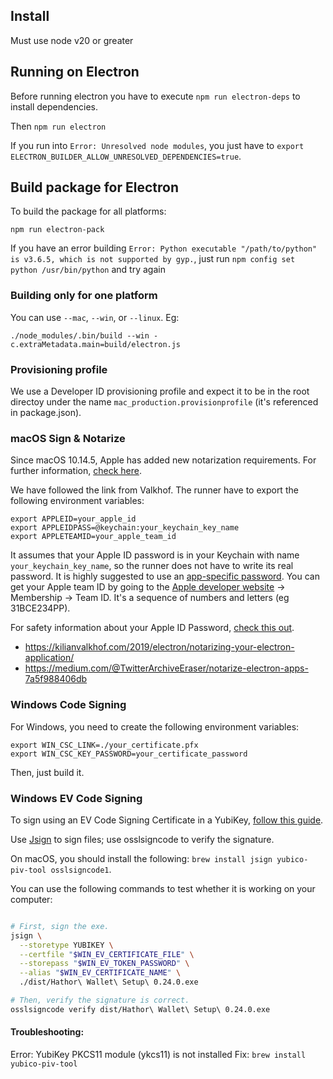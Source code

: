 ## Install

Must use node v20 or greater

## Running on Electron

Before running electron you have to execute `npm run electron-deps` to install dependencies.

Then `npm run electron`

If you run into `Error: Unresolved node modules`, you just have to `export ELECTRON_BUILDER_ALLOW_UNRESOLVED_DEPENDENCIES=true`.

## Build package for Electron

To build the package for all platforms:

`npm run electron-pack`

If you have an error building `Error: Python executable "/path/to/python" is v3.6.5, which is not supported by gyp.`, just run `npm config set python /usr/bin/python` and try again

### Building only for one platform

You can use `--mac`, `--win`, or `--linux`. Eg:

`./node_modules/.bin/build --win -c.extraMetadata.main=build/electron.js`

### Provisioning profile

We use a Developer ID provisioning profile and expect it to be in the root directoy under the name `mac_production.provisionprofile` (it's referenced in package.json).

### macOS Sign & Notarize

Since macOS 10.14.5, Apple has added new notarization requirements. For further information, [check here](https://developer.apple.com/news/?id=04102019a).

We have followed the link from Valkhof. The runner have to export the following environment variables:

    export APPLEID=your_apple_id
    export APPLEIDPASS=@keychain:your_keychain_key_name
    export APPLETEAMID=your_apple_team_id

It assumes that your Apple ID password is in your Keychain with name `your_keychain_key_name`, so the runner does not have to write its real password. It is highly suggested to use an [app-specific password](https://support.apple.com/en-us/HT204397). You can get your Apple team ID by going to the [Apple developer website](https://developer.apple.com/account/) -> Membership -> Team ID. It's a sequence of numbers and letters (eg 31BCE234PP).

For safety information about your Apple ID Password, [check this out](https://github.com/electron-userland/electron-notarize#safety-when-using-appleidpassword).

- https://kilianvalkhof.com/2019/electron/notarizing-your-electron-application/
- https://medium.com/@TwitterArchiveEraser/notarize-electron-apps-7a5f988406db

### Windows Code Signing

For Windows, you need to create the following environment variables:

    export WIN_CSC_LINK=./your_certificate.pfx
    export WIN_CSC_KEY_PASSWORD=your_certificate_password

Then, just build it.

### Windows EV Code Signing

To sign using an EV Code Signing Certificate in a YubiKey, [follow this guide](https://www.electron.build/tutorials/code-signing-windows-apps-on-unix.html).

Use [Jsign](https://ebourg.github.io/jsign/) to sign files; use osslsigncode to verify the signature.

On macOS, you should install the following: `brew install jsign yubico-piv-tool osslsigncode1`.

You can use the following commands to test whether it is working on your computer:

```bash

# First, sign the exe.
jsign \
  --storetype YUBIKEY \
  --certfile "$WIN_EV_CERTIFICATE_FILE" \
  --storepass "$WIN_EV_TOKEN_PASSWORD" \
  --alias "$WIN_EV_CERTIFICATE_NAME" \
  ./dist/Hathor\ Wallet\ Setup\ 0.24.0.exe

# Then, verify the signature is correct.
osslsigncode verify dist/Hathor\ Wallet\ Setup\ 0.24.0.exe
```

#### Troubleshooting:

Error: YubiKey PKCS11 module (ykcs11) is not installed
Fix: `brew install yubico-piv-tool`
